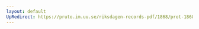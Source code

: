 ```yaml
---
layout: default
UpRedirect: https://pruto.im.uu.se/riksdagen-records-pdf/1868/prot-1868--ak--123/prot-1868--ak--123_001.pdf
---
```

